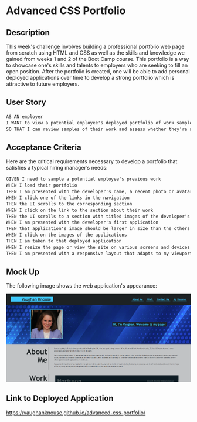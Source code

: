 # Advanced CSS Portfolio

## Description

This week's challenge involves building a professional portfolio web page from scratch using HTML and CSS as well as the skills and knowledge we gained from weeks 1 and 2 of the Boot Camp course. This portfolio is a way to showcase one's skills and talents to employers who are seeking to fill an open position. After the portfolio is created, one will be able to add personal deployed applications over time to develop a strong portfolio which is attractive to future employers.

## User Story

```md
AS AN employer
I WANT to view a potential employee's deployed portfolio of work samples
SO THAT I can review samples of their work and assess whether they're a good candidate for an open position
```

## Acceptance Criteria

Here are the critical requirements necessary to develop a portfolio that satisfies a typical hiring manager’s needs:

```md
GIVEN I need to sample a potential employee's previous work
WHEN I load their portfolio
THEN I am presented with the developer's name, a recent photo or avatar, and links to sections about them, their work, and how to contact them
WHEN I click one of the links in the navigation
THEN the UI scrolls to the corresponding section
WHEN I click on the link to the section about their work
THEN the UI scrolls to a section with titled images of the developer's applications
WHEN I am presented with the developer's first application
THEN that application's image should be larger in size than the others
WHEN I click on the images of the applications
THEN I am taken to that deployed application
WHEN I resize the page or view the site on various screens and devices
THEN I am presented with a responsive layout that adapts to my viewport
```

## Mock Up

The following image shows the web application's appearance:

![Shows deployed web application with webpage heading and developer's photo.](assets/images/advanced-css-portfolio.png)

## Link to Deployed Application

<https://vaughanknouse.github.io/advanced-css-portfolio/>
